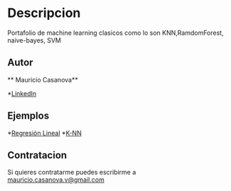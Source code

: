 # Descripcion

Portafolio de machine learning clasicos como lo son KNN,RamdomForest, naive-bayes, SVM

## Autor
** Mauricio Casanova**

*[LinkedIn](https://www.linkedin.com/in/mauricio-alexis-casanova-valdenegro-591173262/)

## Ejemplos
*[Regresión Lineal](https://github.com/mauricio-alexis-casanova-valdenegro/machine-learning-clasico/blob/main/supervisado/Regresion_lineal.ipynb)
*[K-NN](https://github.com/mauricio-alexis-casanova-valdenegro/machine-learning-clasico/blob/main/supervisado/K-NN.ipynb)
## Contratacion

Si quieres contratarme puedes escribirme a mauricio.casanova.v@gmail.com
